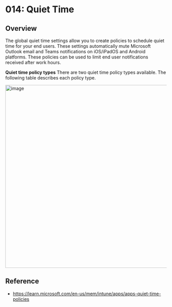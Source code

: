 # 014: Quiet Time

## Overview
The global quiet time settings allow you to create policies to schedule quiet time for your end users. These settings automatically mute Microsoft Outlook email and Teams notifications on iOS/iPadOS and Android platforms. These policies can be used to limit end user notifications received after work hours.

**Quiet time policy types**
There are two quiet time policy types available. The following table describes each policy type.

<img width="571" alt="image" src="https://github.com/microsoft/zerotrustassessment/assets/20829177/d936c6fe-1bf1-4a27-94a4-6af224faa36c">



## Reference

* https://learn.microsoft.com/en-us/mem/intune/apps/apps-quiet-time-policies 

